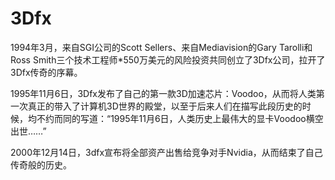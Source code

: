 # 3Dfx

1994年3月，来自SGI公司的Scott Sellers、来自Mediavision的Gary Tarolli和Ross Smith三个技术工程师*550万美元的风险投资共同创立了3Dfx公司，拉开了3Dfx传奇的序幕。

1995年11月6日，3Dfx发布了自己的第一款3D加速芯片：Voodoo，从而将人类第一次真正的带入了计算机3D世界的殿堂，以至于后来人们在描写此段历史的时候，均不约而同的写道：“1995年11月6日，人类历史上最伟大的显卡Voodoo横空出世……”

2000年12月14日，3dfx宣布将全部资产出售给竞争对手Nvidia，从而结束了自己传奇般的历史。